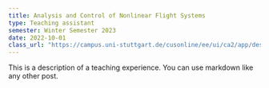 ```yaml
---
title: Analysis and Control of Nonlinear Flight Systems
type: Teaching assistant
semester: Winter Semester 2023
date: 2022-10-01
class_url: "https://campus.uni-stuttgart.de/cusonline/ee/ui/ca2/app/desktop/#/slc.cm.reg/student/modules/detail/3145787/213?$scrollTo=toc_details"  # <-- add your URL here
---
```


This is a description of a teaching experience. You can use markdown like any other post.